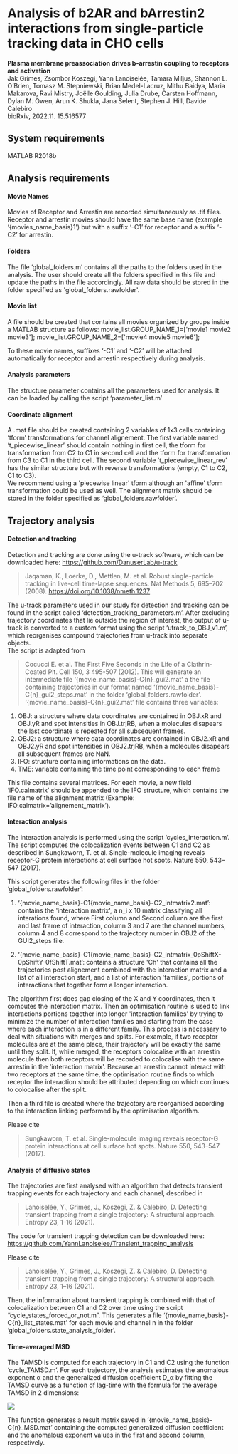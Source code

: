 # Analysis of b2AR and bArrestin2 interactions from single-particle tracking data in CHO cells
**Plasma membrane preassociation drives b-arrestin coupling to receptors and activation**  
Jak Grimes, Zsombor Koszegi, Yann Lanoiselée, Tamara Miljus, Shannon L. O’Brien, Tomasz M. Stepniewski, Brian Medel-Lacruz, Mithu Baidya, Maria Makarova, Ravi Mistry, Joëlle Goulding, Julia Drube, Carsten Hoffmann, Dylan M. Owen, Arun K. Shukla, Jana Selent, Stephen J. Hill, Davide Calebiro  
bioRxiv, 2022.11. 15.516577

## System requirements
MATLAB R2018b
## Analysis requirements
#### Movie Names
Movies of Receptor and Arrestin are recorded simultaneously as .tif files. Receptor and arrestin movies should have the same base name (example ‘{movies_name_basis}1’) but with a suffix ‘-C1’ for receptor and a suffix ‘-C2’ for arrestin.
#### Folders
The file ‘global_folders.m’ contains all the paths to the folders used in the analysis. The user should create all the folders specified in this file and update the paths in the file accordingly. All raw data should be stored in the folder specified as 'global_folders.rawfolder'.
#### Movie list
A file should be created that contains all movies organized by groups inside a MATLAB structure as follows:
movie_list.GROUP_NAME_1=['movie1 movie2 movie3'];
movie_list.GROUP_NAME_2=['movie4 movie5 movie6'];

To these movie names, suffixes ‘-C1’ and ‘-C2’ will be attached automatically for receptor and arrestin respectively during analysis.

####	Analysis parameters
The structure parameter contains all the parameters used for analysis. It can be loaded by calling the script ‘parameter_list.m’

#### Coordinate alignment
A .mat file should be created containing 2 variables of 1x3 cells containing ‘tform’ transformations for channel alignement. The first variable named ‘t_piecewise_linear’ should contain nothing in first cell, the tform for transformation from C2 to C1 in second cell and the tform for transformation from C3 to C1 in the third cell. The second variable ‘t_piecewise_linear_rev’ has the similar structure but with reverse transformations (empty, C1 to C2, C1 to C3).  
We recommend using a 'piecewise linear' tform although an 'affine' tform transformation could be used as well. 
The alignment matrix should be stored in the folder specified as ‘global_folders.rawfolder’.
## Trajectory analysis
#### Detection and tracking
Detection and tracking are done using the u-track software, which can be downloaded here:
https://github.com/DanuserLab/u-track
>Jaqaman, K., Loerke, D., Mettlen, M. et al. Robust single-particle tracking in live-cell time-lapse sequences. Nat Methods 5, 695–702 (2008). https://doi.org/10.1038/nmeth.1237

The u-track parameters used in our study for detection and tracking can be found in the script called ‘detection_tracking_parameters.m’. 
After excluding trajectory coordinates that lie outside the region of interest, the output of u-track is converted to a custom format using the script ‘utrack_to_OBJ_v1.m’, which reorganises compound trajectories from u-track into separate objects.  
The script is adapted from 
>Cocucci E. et al. The First Five Seconds in the Life of a Clathrin-Coated Pit. Cell 150, 3 495-507 (2012).
This will generate an intermediate file ‘{movie_name_basis}-C{n}_gui2.mat’ a the file containing trajectories in our format named ‘{movie_name_basis}-C{n}_gui2_steps.mat’ in the folder ‘global_folders.rawfolder’.  
‘{movie_name_basis}-C{n}_gui2.mat’ file contains three variables:
1. OBJ: a structure where data coordinates are contained in OBJ.xR and OBJ.yR and spot intensities in OBJ.trjRB, when a molecules disapears the last coordinate is repeated for all subsequent frames.
2. OBJ2: a structure where data coordinates are contained in OBJ2.xR and OBJ2.yR and spot intensities in OBJ2.trjRB, when a molecules disapears all subsequent frames are NaN.
3. IFO: structure containing informations on the data.
4. TME: variable containing the time point corresponding to each frame

This file contains several matrices. For each movie, a new field ‘IFO.calmatrix’ should be  appended to the IFO structure, which contains the file name of the alignment matrix (Example: IFO.calmatrix=’alignement_matrix’).

#### Interaction analysis
The interaction analysis is performed using the script ‘cycles_interaction.m’. The script computes the colocalization events between  C1 and C2 as described in Sungkaworn, T. et al. Single-molecule imaging reveals receptor-G protein interactions at cell surface hot spots. Nature 550, 543–547 (2017).

This script generates the following files in the folder ‘global_folders.rawfolder’:
1. ‘{movie_name_basis}-C1{movie_name_basis}-C2_intmatrix2.mat’: contains the 'interaction matrix', a n_i x 10 matrix classifying all interations found, where First column and Second column are the first and last frame of interaction, column 3 and 7 are the channel numbers, column 4 and 8 correspond to the trajectory number in OBJ2 of the GUI2_steps file.   

2. ‘{movie_name_basis}-C1{movie_name_basis}-C2_intmatrix_0pShiftX-0pShiftY-0fShiftT.mat’: contains a structure 'Ch' that contains all the trajectories post alignement combined with the interaction matrix and a list of all interaction start, and a list of interaction 'families', portions of interactions that together form a longer interaction.

The algorithm first does gap closing of the X and Y coordinates, then it computes the interaction matrix. Then an optimisation routine is used to link interactions portions together into longer 'interaction families' by trying to minimize the number of interaction families and starting from the case where each interaction is in a different family. This process is necessary to deal with situations with merges and splits. For example, if two receptor molecules are at the same place, their trajectory will be exactly the same until they split. If, while merged, the receptors colocalise with an arrestin molecule then both receptors will be recorded to colocalise with the same arrestin in the 'interaction matrix'. Because an arrestin cannot interact with two receptors at the same time, the optimisation routine finds to which receptor the interaction should be attributed depending on which continues to colocalise after the split.

Then a third file is created  where the trajectory are reorganised according to the interaction linking performed by the optimisation algorithm.



Please cite 
>Sungkaworn, T. et al. Single-molecule imaging reveals receptor-G protein interactions at cell surface hot spots. Nature 550, 543–547 (2017).

#### Analysis of diffusive states
The trajectories are first analysed with an algorithm that detects transient trapping events for each trajectory and each channel, described in 
>Lanoiselée, Y., Grimes, J., Koszegi, Z. & Calebiro, D. Detecting transient trapping from a single trajectory: A structural approach. Entropy 23, 1–16 (2021). 

The code for transient trapping detection can be downloaded here: 
https://github.com/YannLanoiselee/Transient_trapping_analysis

Please cite 
>Lanoiselée, Y., Grimes, J., Koszegi, Z. & Calebiro, D. Detecting transient trapping from a single trajectory: A structural approach. Entropy 23, 1–16 (2021).

Then, the information about transient trapping is combined with that of colocalization between C1 and C2 over time using the script “cycle_states_forced_or_not.m”. This generates a file ‘{movie_name_basis}-C{n}_list_states.mat’ for each movie and channel n in the folder ‘global_folders.state_analysis_folder’.

#### Time-averaged MSD
The TAMSD is computed for each trajectory in C1 and C2 using the function ‘cycle_TAMSD.m’. For each trajectory, the analysis estimates the anomalous exponent α and the generalized diffusion coefficient D_α by fitting the TAMSD curve as a function of lag-time with the formula for the average TAMSD in 2 dimensions:

<img src="https://latex.codecogs.com/svg.latex?\Large&space;\langle%20\delta^2(\Delta,t)\rangle=4D_\alpha%20\Delta^\alpha+4\sigma^2"/>

The function generates a result matrix saved in ‘{movie_name_basis}-C{n}_MSD.mat’ containing the computed generalized diffusion coefficient and the anomalous exponent values in the first and second column, respectively.


